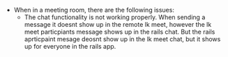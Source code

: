 - When in a meeting room, there are the following issues: 
   - The chat functionality is not working properly. When sending a message it doesnt show up in the remote lk meet, however the lk meet particpiants message shows up in the rails chat. But the rails aprticpaint mesage deosnt show up in the lk meet chat, but it shows up for everyone in the rails app. 